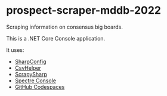 # prospect-scraper-mddb-2022

Scraping information on consensus big boards.

This is a .NET Core Console application.  

It uses:
* [SharpConfig](https://github.com/cemdervis/SharpConfig)
* [CsvHelper](https://joshclose.github.io/CsvHelper/)
* [ScrapySharp](https://github.com/rflechner/ScrapySharp)
* [Spectre Console](https://spectreconsole.net/)
* [GitHub Codespaces](https://github.com/features/codespaces)
